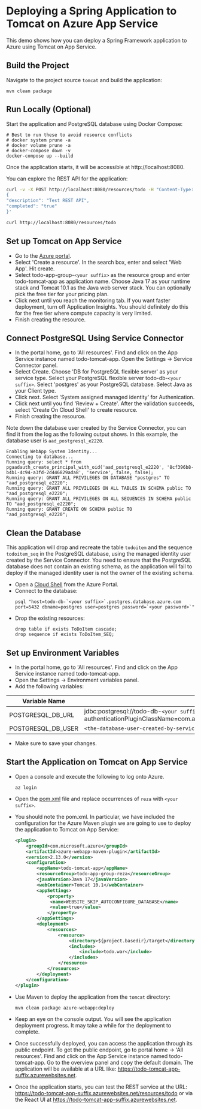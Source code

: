 # Deploying a Spring Application to Tomcat on Azure App Service
This demo shows how you can deploy a Spring Framework application to Azure using 
Tomcat on App Service.

## Build the Project
Navigate to the project source `tomcat` and build the application:

```
mvn clean package
```

## Run Locally (Optional)
Start the application and PostgreSQL database using Docker Compose:

```
# Best to run these to avoid resource conflicts
# docker system prune -a
# docker volume prune -a
# docker-compose down -v
docker-compose up --build
```

Once the application starts, it will be accessible at http://localhost:8080.

You can explore the REST API for the application:

```bash
curl -v -X POST http://localhost:8080/resources/todo -H "Content-Type: application/json" -d '
{
"description": "Test REST API",
"completed": "true"
}'

curl http://localhost:8080/resources/todo
```

## Set up Tomcat on App Service
* Go to the [Azure portal](http://portal.azure.com).
* Select 'Create a resource'. In the search box, enter and select 'Web App'. 
Hit create.
* Select todo-app-group-`<your suffix>` as the resource group and enter 
todo-tomcat-app as application name. Choose Java 17 as your runtime stack and 
Tomcat 10.1 as the Java web server stack. You can optionally pick the free tier for 
your pricing plan.
* Click next until you reach the monitoring tab. If you want faster deployment, 
turn off Application Insights. You should definitely do this for the free tier where 
compute capacity is very limited.
* Finish creating the resource.

## Connect PostgreSQL Using Service Connector
* In the portal home, go to 'All resources'. Find and click on the App Service 
instance named todo-tomcat-app. Open the Settings -> Service Connector panel.
* Select Create. Choose 'DB for PostgreSQL flexible server' as your service type. 
Select your PostgreSQL flexible server todo-db-`<your suffix>`. Select 
'postgres' as your PostgreSQL database. Select Java as your Client type.
* Click next. Select 'System assigned managed identity' for Authenication.
* Click next until you find 'Review + Create'. After the validation succeeds, 
select 'Create On Cloud Shell' to create resource.
* Finish creating the resource.

Note down the database user created by the Service Connector, you can find it from 
the log as the following output shows. In this example, the database user is 
`aad_postgresql_e2220`.

```
Enabling WebApp System Identity...
Connecting to database...
Running query: select * from pgaadauth_create_principal_with_oid('aad_postgresql_e2220', '8cf396b8-b4b1-4c94-a3fd-2d446829ada8', 'service', false, false);
Running query: GRANT ALL PRIVILEGES ON DATABASE "postgres" TO "aad_postgresql_e2220";
Running query: GRANT ALL PRIVILEGES ON ALL TABLES IN SCHEMA public TO "aad_postgresql_e2220";
Running query: GRANT ALL PRIVILEGES ON ALL SEQUENCES IN SCHEMA public TO "aad_postgresql_e2220";
Running query: GRANT CREATE ON SCHEMA public TO "aad_postgresql_e2220";
```

## Clean the Database
This application will drop and recreate the table `todoitem` and the sequence 
`todoitem_seq` in the PostgreSQL database, using the managed identity user created by 
the Service Connector. You need to ensure that the PostgreSQL database does not contain an 
existing schema, as the application will fail to deploy if the managed identity user 
is not the owner of the existing schema.

* Open a [Cloud Shell](https://learn.microsoft.com/azure/cloud-shell/overview) from the Azure Portal.
* Connect to the database:
  ```
  psql "host=todo-db-`<your suffix>`.postgres.database.azure.com port=5432 dbname=postgres user=postgres password=`<your password>`"
  ```
* Drop the existing resources:
  ```
  drop table if exists ToDoItem cascade;
  drop sequence if exists ToDoItem_SEQ;
  ```

## Set up Environment Variables
* In the portal home, go to 'All resources'. Find and click on the App Service instance named todo-tomcat-app.
* Open the Settings -> Environment variables panel.
* Add the following variables: 

| Variable Name | Value |
|---------------|-------|
| POSTGRESQL_DB_URL | jdbc:postgresql://todo-db-`<your suffix>`.postgres.database.azure.com:5432/postgres?authenticationPluginClassName=com.azure.identity.extensions.jdbc.postgresql.AzurePostgresqlAuthenticationPlugin&sslmode=require |
| POSTGRESQL_DB_USER | `<the-database-user-created-by-service-connector>` |

* Make sure to save your changes.

## Start the Application on Tomcat on App Service
* Open a console and execute the following to log onto Azure.

	```
	az login
	```

* Open the [pom.xml](pom.xml) file and replace occurrences of `reza` 
with `<your suffix>`.
* You should note the pom.xml. In particular, we have included the configuration for 
the Azure Maven plugin we are going to use to deploy the application to Tomcat on 
App Service:

   ```xml
   <plugin>
       <groupId>com.microsoft.azure</groupId>
       <artifactId>azure-webapp-maven-plugin</artifactId>
       <version>2.13.0</version>
       <configuration>
           <appName>todo-tomcat-app</appName>
           <resourceGroup>todo-app-group-reza</resourceGroup>
           <javaVersion>Java 17</javaVersion>
           <webContainer>Tomcat 10.1</webContainer>
           <appSettings>
               <property>
   	            <name>WEBSITE_SKIP_AUTOCONFIGURE_DATABASE</name>
   	            <value>true</value>
               </property>
           </appSettings>
           <deployment>
               <resources>
                   <resource>
                       <directory>${project.basedir}/target</directory>
                       <includes>
                           <include>todo.war</include>
                       </includes>
                   </resource>
               </resources>
           </deployment>
       </configuration>
   </plugin>
   ```

* Use Maven to deploy the application from the `tomcat` directory:

   ```
   mvn clean package azure-webapp:deploy
   ```

* Keep an eye on the console output. You will see the application deployment progress. 
It may take a while for the deployment to complete.
* Once successfully deployed, you can access the application through its public 
endpoint. To get the public endpoint, go to portal home -> 'All resources'. Find and 
click on the App Service instance named todo-tomcat-app. Go to the overview panel and 
copy the default domain. The application will be available at a URL 
like: https://todo-tomcat-app-suffix.azurewebsites.net.
* Once the application starts, you can test the REST service at the 
URL: https://todo-tomcat-app-suffix.azurewebsites.net/resources/todo or via 
the React UI at https://todo-tomcat-app-suffix.azurewebsites.net.
